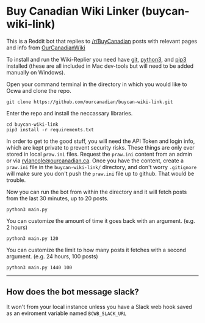 # Buy Canadian Wiki Linker (buycan-wiki-link)


This is a Reddit bot that replies to [/r/BuyCanadian](https://www.reddit.com/r/BuyCanadian/) posts with relevant pages and info from [OurCanadianWiki](https://wiki.ourcanadian.ca/)

To install and run the Wiki-Replier you need have [git](https://git-scm.com/downloads), [python3](https://www.python.org/downloads/), and [pip3](https://vgkits.org/blog/pip3-windows-howto/) installed (these are all included in Mac dev-tools but will need to be added manually on Windows).

Open your command terminal in the directory in which you would like to Ocwa and clone the repo.
```
git clone https://github.com/ourcanadian/buycan-wiki-link.git
```

Enter the repo and install the neccassary libraries.
```
cd buycan-wiki-link
pip3 install -r requirements.txt
```

In order to get to the good stuff, you will need the API Token and login info, which are kept private to prevent security risks. These things are only ever stored in local `praw.ini` files. Request the `praw.ini` content from an admin or via rylancole@ourcanadian.ca. Once you have the content, create a `praw.ini` file in the `buycan-wiki-link/` directory, and don't worry `.gitignore` will make sure you don't push the `praw.ini` file up to github. That would be trouble.

Now you can run the bot from within the directory and it will fetch posts from the last 30 minutes, up to 20 posts.
```
python3 main.py
```

You can customize the amount of time it goes back with an argument. (e.g. 2 hours)
``` 
python3 main.py 120
```

You can customize the limit to how many posts it fetches with a second argument. (e.g. 24 hours, 100 posts)
``` 
python3 main.py 1440 100
```

---

## How does the bot message slack?

It won't from your local instance unless you have a Slack web hook saved as an eviroment variable named `BCWB_SLACK_URL`
